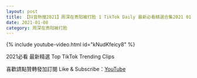 ```yaml
---
layout: post
title: 【抖音熱搜2021】周深在贵阳被打脸 1 TikTok Daily 最新必看精選合集2021 01 08
date: 2021-01-08
category: 周深在贵阳被打脸
---
```


{% include youtube-video.html id="kNudKfeicy8" %}

2021必看 最新精選 Top TikTok Trending Clips

喜歡請點贊轉發加訂閱 Like & Subscribe：[YouTube](https://www.youtube.com/channel/UCAoR7VcanIPd04uEq_GIylA/videos)


